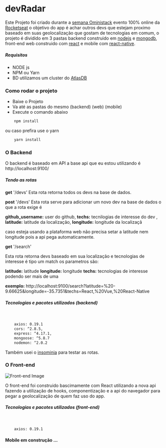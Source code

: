 # devRadar 

Este Projeto foi criado durante a [semana Oministack]('https://rocketseat.com.br/week-10/inscricao') evento 100% online da [Rocketseat]('https://rocketseat.com.br/') o objetivo do app é achar outros devs que estejam proximo baseado em suas geolocalização que gostam de tecnologias em comum, o projeto é dividido em 3 pastas backend construido em [nodejs]('https://nodejs.org/en/') e [mongodb]('https://www.mongodb.com/'), front-end web construido com [react]('https://reactjs.org') e mobile com [react-native]('https://facebook.github.io/react-native/').

##### Requisitos 

  * NODE js
  * NPM ou Yarn
  * BD utilizamos um cluster do [AtlasDB]('https://www.mongodb.com/cloud/atlas')

### Como rodar o projeto
  
  * Baixe o Projeto
  * Va até as pastas do mesmo (backend) (web) (mobile)
  * Execute o comando abaixo

```sh
    npm install
```
ou caso prefira use o yarn

```sh
    yarn install
```
### O Backend

O backend é baseado em API a base api que eu estou utilizando é http://localhost:9100/ 
##### Tendo as rotas

**get**  '/devs'
Esta rota retorna todos os devs na base de dados.

**post** '/devs'
Esta rota serve para adicionar um novo dev na base de dados o que a rota exige é

**github_username:**  user do github,
**techs:** tecnilogias de interesse do dev  ,
**latitude:** latitude da localização, 
**longitude:** longitude da localizaçã

caso esteja usando a plataforma web não precisa setar a latitude nem longitude pois a api pega automaticamente.

**get**  '/search'

Esta rota retorna devs baseado em sua localização e tecnologias de interesse é tipo um match  os parametros são:

**latitude:** latitude
**longitude:** longitude
**techs:** tecnologias de interesse podendo ser mais de uma 

**exemplo:** http://localhost:9100/search?latitude=%20-9.66625&longitude=-35.7351&techs=React,%20Vue,%20React-Native

##### Tecnologias e pacotes utilizados (backend) 
&nbsp;
```sh
    axios: 0.19.1
    cors: ^2.8.5,
    express: ^4.17.1,
    mongoose: ^5.8.7
    nodemon: ^2.0.2
```
Também usei o [insominia]('https://insomnia.rest/download/') para testar as rotas.

### O Front-end

![Front-end Image]('https://github.com/Simplicio-b/devRadar/raw/master/readmeimg/to/web.png')

O front-end foi construido bascimamente com React utilizando a nova api fazendo a utilização de hooks, componentização e a api do navegador para pegar a geolocalização de quem faz uso do app.

##### Tecnologias e pacotes utilizados (front-end) 
&nbsp;
```sh
    axios: 0.19.1
```

#### Mobile em construção ...
